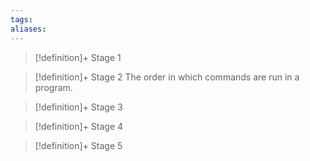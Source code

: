 ```yaml
---
tags:
aliases:
---
```


> [!definition]+ Stage 1
>

> [!definition]+ Stage 2
> The order in which commands are run in a program.

> [!definition]+ Stage 3
>

> [!definition]+ Stage 4
>

> [!definition]+ Stage 5
>



